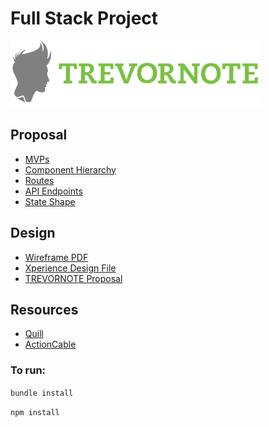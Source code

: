 # Full Stack Project
![TREVORNOTE](/documentation/trevornote-logo-s.png "TREVORNOTE")


## Proposal
* [MVPs](/documentation/mvps.md)
* [Component Hierarchy](/documentation/component_hierarchy.md)
* [Routes](/documentation/routes.md)
* [API Endpoints](/documentation/api_endpoints.md)
* [State Shape](/documentation/state_shape.md)

## Design
* [Wireframe PDF](/documentation/trevornote.pdf)
* [Xperience Design File](/documentation/trevornote.xd)
* [TREVORNOTE Proposal](/documentation/proposal.pdf)

## Resources
* [Quill](https://quilljs.com/)
* [ActionCable](http://edgeguides.rubyonrails.org/action_cable_overview.html)

### To run:
`bundle install`

`npm install`
